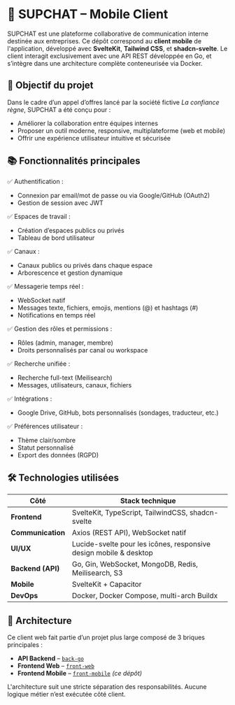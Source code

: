# 📣 SUPCHAT – Mobile Client

SUPCHAT est une plateforme collaborative de communication interne destinée aux entreprises. Ce dépôt correspond au **client mobile** de l'application, développé avec **SvelteKit**, **Tailwind CSS**, et **shadcn-svelte**. Le client interagit exclusivement avec une API REST développée en Go, et s’intègre dans une architecture complète conteneurisée via Docker.

## 🚀 Objectif du projet

Dans le cadre d’un appel d’offres lancé par la société fictive *La confiance règne*, SUPCHAT a été conçu pour :

- Améliorer la collaboration entre équipes internes
- Proposer un outil moderne, responsive, multiplateforme (web et mobile)
- Offrir une expérience utilisateur intuitive et sécurisée

## 📚 Fonctionnalités principales

✅ Authentification :
- Connexion par email/mot de passe ou via Google/GitHub (OAuth2)
- Gestion de session avec JWT

✅ Espaces de travail :
- Création d’espaces publics ou privés
- Tableau de bord utilisateur

✅ Canaux :
- Canaux publics ou privés dans chaque espace
- Arborescence et gestion dynamique

✅ Messagerie temps réel :
- WebSocket natif
- Messages texte, fichiers, emojis, mentions (@) et hashtags (#)
- Notifications en temps réel

✅ Gestion des rôles et permissions :
- Rôles (admin, manager, membre)
- Droits personnalisés par canal ou workspace

✅ Recherche unifiée :
- Recherche full-text (Meilisearch)
- Messages, utilisateurs, canaux, fichiers

✅ Intégrations :
- Google Drive, GitHub, bots personnalisés (sondages, traducteur, etc.)

✅ Préférences utilisateur :
- Thème clair/sombre
- Statut personnalisé
- Export des données (RGPD)

## 🛠️ Technologies utilisées

| Côté              | Stack technique |
|-------------------|-----------------|
| **Frontend**      | SvelteKit, TypeScript, TailwindCSS, shadcn-svelte |
| **Communication** | Axios (REST API), WebSocket natif |
| **UI/UX**         | Lucide-svelte pour les icônes, responsive design mobile & desktop |
| **Backend (API)** | Go, Gin, WebSocket, MongoDB, Redis, Meilisearch, S3 |
| **Mobile**        | SvelteKit + Capacitor |
| **DevOps**        | Docker, Docker Compose, multi-arch Buildx |

## 🧩 Architecture

Ce client web fait partie d’un projet plus large composé de 3 briques principales :

- **API Backend** – [`back-go`](https://github.com/SUPCHAT-LMRT/back-go)
- **Frontend Web** – [`front-web`](https://github.com/SUPCHAT-LMRT/front-web)
- **Frontend Mobile** – [`front-mobile`](https://github.com/SUPCHAT-LMRT/front-mobile) *(ce dépôt)*

L'architecture suit une stricte séparation des responsabilités. Aucune logique métier n’est exécutée côté client.
